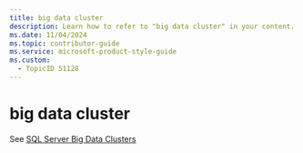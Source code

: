 ```yaml
---
title: big data cluster
description: Learn how to refer to "big data cluster" in your content.
ms.date: 11/04/2024
ms.topic: contributor-guide
ms.service: microsoft-product-style-guide
ms.custom:
  - TopicID 51128
---
```



# big data cluster

See [SQL Server Big Data Clusters](~\a_z_names_terms\s\sql-server-big-data-clusters.md)

